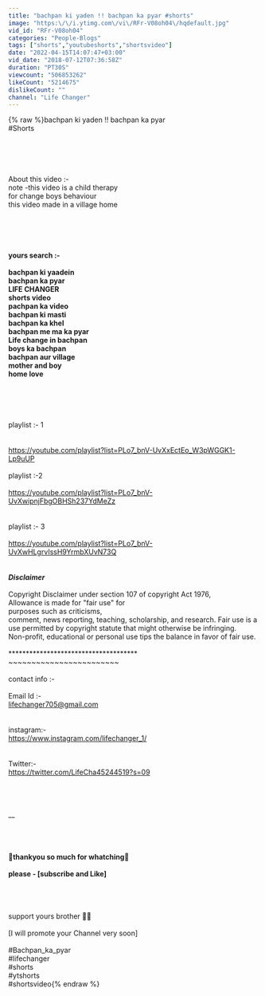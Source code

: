 ```yaml
---
title: "bachpan ki yaden !! bachpan ka pyar #shorts"
image: "https:\/\/i.ytimg.com\/vi\/RFr-V08oh04\/hqdefault.jpg"
vid_id: "RFr-V08oh04"
categories: "People-Blogs"
tags: ["shorts","youtubeshorts","shortsvideo"]
date: "2022-04-15T14:07:47+03:00"
vid_date: "2018-07-12T07:36:58Z"
duration: "PT30S"
viewcount: "506853262"
likeCount: "5214675"
dislikeCount: ""
channel: "Life Changer"
---
```

{% raw %}bachpan ki yaden !! bachpan ka pyar<br />#Shorts <br /><br /><br /><br /><br /><br />About this video :-<br />note -this video is a child therapy <br />for change boys behaviour <br />this video made in a village home <br /><br /><br /><br /><br />____________________________________<br />yours search :-<br /><br />bachpan ki yaadein<br />bachpan ka pyar <br />LIFE CHANGER<br />shorts video<br />pachpan ka video <br />bachpan ki masti<br />bachpan ka khel <br />bachpan me ma ka pyar<br />Life change in bachpan<br />boys ka bachpan<br />bachpan aur village<br />mother and boy<br />home love <br /><br /><br /><br />____________________________________<br /><br />playlist :- 1<br /><br /><br /><a rel="nofollow" target="blank" href="https://youtube.com/playlist?list=PLo7_bnV-UvXxEctEo_W3pWGGK1-Lp9uUP">https://youtube.com/playlist?list=PLo7_bnV-UvXxEctEo_W3pWGGK1-Lp9uUP</a><br /><br />playlist :-2<br /><br /><a rel="nofollow" target="blank" href="https://youtube.com/playlist?list=PLo7_bnV-UvXwipnjFbgOBHSh237YdMeZz">https://youtube.com/playlist?list=PLo7_bnV-UvXwipnjFbgOBHSh237YdMeZz</a><br /><br /><br />playlist :- 3<br /><br /><a rel="nofollow" target="blank" href="https://youtube.com/playlist?list=PLo7_bnV-UvXwHLgrvIssH9YrmbXUvN73Q">https://youtube.com/playlist?list=PLo7_bnV-UvXwHLgrvIssH9YrmbXUvN73Q</a><br /><br /><br />_____________Disclaimer_____________<br /> <br />Copyright Disclaimer under section 107 of copyright Act 1976,<br />Allowance is made for &quot;fair use&quot; for <br />purposes such as criticisms,<br />comment, news reporting, teaching, scholarship, and research. Fair use is a use permitted by copyright statute that might otherwise be infringing.<br />Non-profit, educational or personal use tips the balance in favor of fair use.<br /><br />*************************************<br />~~~~~~~~~~~~~~~~~~~~~~~~<br /><br />contact info :-<br /><br />Email Id :-<br />lifechanger705@gmail.com<br /><br /><br />instagram:-<br /><a rel="nofollow" target="blank" href="https://www.instagram.com/lifechanger_1/">https://www.instagram.com/lifechanger_1/</a><br /><br /><br />Twitter:-<br /><a rel="nofollow" target="blank" href="https://twitter.com/LifeCha45244519?s=09">https://twitter.com/LifeCha45244519?s=09</a><br /><br /><br /><br /><br />____________________________________<br /><br /><br /><br /><br />🙏thankyou so much for whatching🙏<br /><br />please  - [subscribe and Like]<br /><br /><br />__________________________________<br /><br />support yours brother 🙏🙏<br /><br />[I will promote your Channel very soon]<br /><br />#Bachpan_ka_pyar<br />#lifechanger<br />#shorts<br />#ytshorts<br />#shortsvideo{% endraw %}

